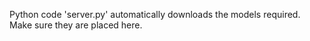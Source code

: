 Python code 'server.py' automatically downloads the models required. 
Make sure they are placed here.
